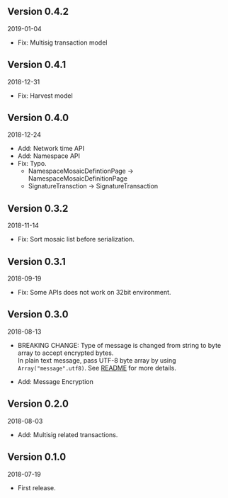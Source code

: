## Version 0.4.2

2019-01-04

* Fix: Multisig transaction model

## Version 0.4.1

2018-12-31

* Fix: Harvest model
    
## Version 0.4.0

2018-12-24

* Add: Network time API
* Add: Namespace API
* Fix: Typo.
    * NamespaceMosaicDefintionPage -> NamespaceMosaicDefinitionPage
    * SignatureTransction -> SignatureTransaction

## Version 0.3.2

2018-11-14

* Fix: Sort mosaic list before serialization.

## Version 0.3.1

2018-09-19

* Fix: Some APIs does not work on 32bit environment.

## Version 0.3.0

2018-08-13

* BREAKING CHANGE: Type of message is changed from string to byte array to accept encrypted bytes.  
        In plain text message, pass UTF-8 byte array by using `Array("message".utf8)`. 
See [README](README.md) for more details.

* Add: Message Encryption


## Version 0.2.0

2018-08-03

* Add: Multisig related transactions.

## Version 0.1.0

2018-07-19

* First release.

